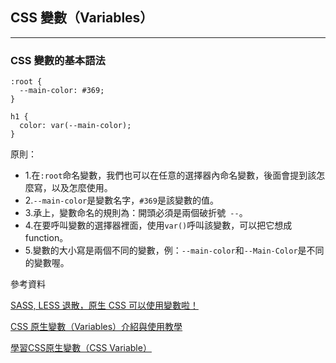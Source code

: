  ## CSS 變數（Variables）
 ---

 ### CSS 變數的基本語法

```
:root {
  --main-color: #369;
}

h1 {
  color: var(--main-color);
}
```
原則：

+ 1.在`:root`命名變數，我們也可以在任意的選擇器內命名變數，後面會提到該怎麼寫，以及怎麼使用。
+ 2.`--main-color`是變數名字，`#369`是該變數的值。
+ 3.承上，變數命名的規則為：開頭必須是兩個破折號` --`。
+ 4.在要呼叫變數的選擇器裡面，使用`var()`呼叫該變數，可以把它想成 function。
+ 5.變數的大小寫是兩個不同的變數，例：`--main-color`和`--Main-Color`是不同的變數喔。

參考資料

 [SASS, LESS 退散，原生 CSS 可以使用變數啦！](https://muki.tw/tech/native-css-variables/)

 [CSS 原生變數（Variables）介紹與使用教學](https://mnya.tw/cc/word/1340.html)

 [學習CSS原生變數（CSS Variable）](https://hookey.cc/css/p/eb1013d656cbe537a7724c29c0921699.html)